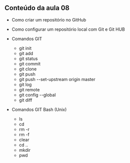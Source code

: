 ## Conteúdo da aula 08

- Como criar um repositório no GitHub
- Como configurar um repositório local com Git e Git HUB

- Comandos GIT
    - git init 
    - git add
    - git status
    - git commit 
    - git clone  
    - git push 
    - git push --set-upstream origin master 
    - git log 
    - git remote 
    - git config --global
    - git diff
    
- Comandos GIT Bash (Unix) 
    - ls
    - cd
    - rm -r 
    - rm -f
    - clear
    - cd .. 
    - mkdir
    - pwd 
